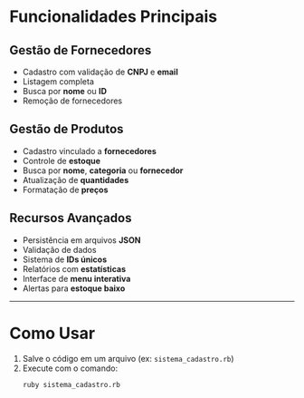 # Funcionalidades Principais

## Gestão de Fornecedores

- Cadastro com validação de **CNPJ** e **email**
- Listagem completa
- Busca por **nome** ou **ID**
- Remoção de fornecedores

## Gestão de Produtos

- Cadastro vinculado a **fornecedores**
- Controle de **estoque**
- Busca por **nome**, **categoria** ou **fornecedor**
- Atualização de **quantidades**
- Formatação de **preços**

## Recursos Avançados

- Persistência em arquivos **JSON**
- Validação de dados
- Sistema de **IDs únicos**
- Relatórios com **estatísticas**
- Interface de **menu interativa**
- Alertas para **estoque baixo**

---

# Como Usar

1. Salve o código em um arquivo (ex: `sistema_cadastro.rb`)
2. Execute com o comando:
   ```bash
   ruby sistema_cadastro.rb
